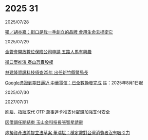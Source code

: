 # 2025 31

2025/07/28

[獨／胡亦嘉：街口是我一手創立的品牌 會用生命去捍衛它](https://udn.com/news/story/7239/8901686)

2025/07/29

[金管會開放數位保險公司申請 五路人馬有興趣](https://udn.com/news/story/7239/8904189)

[街口案推演 泰山恐賣股權](https://money.udn.com/money/story/5613/8902373)

[林建隆資訊科技偵查25年 出任新竹縣警局長](https://www.chinatimes.com/realtimenews/20250729002657-260402)

[Google憑證到期日逼近 中華電信：已全數換發完成](https://ec.ltn.com.tw/article/breakingnews/5124840) 註：2025年8月1日起

2025/07/30

2027/07/31

[刷臉、指紋取代 OTP 萬事達卡推支付密鑰加強支付安全](https://money.udn.com/money/story/5613/8909095)

[因借調任期結束 玉山金科技長張智星請辭](https://udn.com/news/story/7239/8909762)

[虛擬資產法將提立法草案 董瑞斌：穩定幣對台灣消費者沒有吸引力](https://money.udn.com/money/story/5613/8909323)